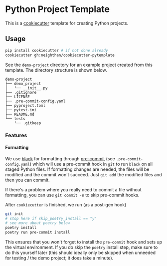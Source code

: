 # Python Project Template

This is a [cookiecutter] template for creating Python projects.

## Usage

```bash
pip install cookiecutter # if not done already
cookiecutter gh:neighthan/cookiecutter-pytemplate
```

See the `demo-project` directory for an example project created from this template. The directory structure is shown below.

```{directory_structure}
demo-project
├── demo_project
│   └── __init__.py
├── .gitignore
├── LICENSE
├── .pre-commit-config.yaml
├── pyproject.toml
├── pytest.ini
├── README.md
└── tests
    └── .gitkeep
```

### Features

#### Formatting

We use [black] for formatting through [pre-commit] (see `.pre-commit-config.yaml`) which will use a pre-commit hook in `git` to run `black` on all staged Python files. If formatting changes are needed, the files will be modified and the commit won't succeed. Just `git add` the modified files and then you can commit.

If there's a problem where you really need to commit a file without formatting, you can use `git commit -n` to skip pre-commit hooks.

After `cookiecutter` is finished, we run (as a post-gen hook)

```bash
git init
# stop here if skip_poetry_install == "y"
# see more about poetry below
poetry install
poetry run pre-commit install
```

This ensures that you won't forget to install the `pre-commit` hook and sets up the virtual environment. If you do skip the `poetry` install step, make sure to do this yourself later (this should ideally only be skipped when unneeded for testing / the demo project; it does take a minute).

[black]: https://github.com/ambv/black
[cookiecutter]: https://github.com/audreyr/cookiecutter
[pre-commit]: https://github.com/pre-commit/pre-commit
